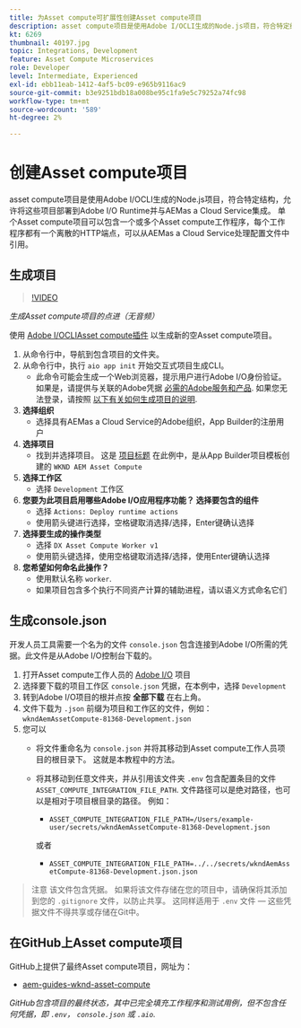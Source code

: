 ```yaml
---
title: 为Asset compute可扩展性创建Asset compute项目
description: asset compute项目是使用Adobe I/OCLI生成的Node.js项目，符合特定结构，允许将这些项目部署到Adobe I/O Runtime并与AEMas a Cloud Service集成。
kt: 6269
thumbnail: 40197.jpg
topic: Integrations, Development
feature: Asset Compute Microservices
role: Developer
level: Intermediate, Experienced
exl-id: ebb11eab-1412-4af5-bc09-e965b9116ac9
source-git-commit: b3e9251bdb18a008be95c1fa9e5c79252a74fc98
workflow-type: tm+mt
source-wordcount: '589'
ht-degree: 2%

---
```


# 创建Asset compute项目

asset compute项目是使用Adobe I/OCLI生成的Node.js项目，符合特定结构，允许将这些项目部署到Adobe I/O Runtime并与AEMas a Cloud Service集成。 单个Asset compute项目可以包含一个或多个Asset compute工作程序，每个工作程序都有一个离散的HTTP端点，可以从AEMas a Cloud Service处理配置文件中引用。

## 生成项目

>[!VIDEO](https://video.tv.adobe.com/v/40197?quality=12&learn=on)

_生成Asset compute项目的点进（无音频）_

使用 [Adobe I/OCLIAsset compute插件](../set-up/development-environment.md#aio-cli) 以生成新的空Asset compute项目。

1. 从命令行中，导航到包含项目的文件夹。
1. 从命令行中，执行 `aio app init` 开始交互式项目生成CLI。
   + 此命令可能会生成一个Web浏览器，提示用户进行Adobe I/O身份验证。如果是，请提供与关联的Adobe凭据 [必需的Adobe服务和产品](../set-up/accounts-and-services.md). 如果您无法登录，请按照 [以下有关如何生成项目的说明](https://developer.adobe.com/app-builder/docs/getting_started/first_app/#42-developer-is-not-logged-in-as-enterprise-organization-user).
1. __选择组织__
   + 选择具有AEMas a Cloud Service的Adobe组织，App Builder的注册用户
1. __选择项目__
   + 找到并选择项目。 这是 [项目标题](../set-up/app-builder.md) 在此例中，是从App Builder项目模板创建的 `WKND AEM Asset Compute`
1. __选择工作区__
   + 选择 `Development` 工作区
1. __您要为此项目启用哪些Adobe I/O应用程序功能？ 选择要包含的组件__
   + 选择 `Actions: Deploy runtime actions`
   + 使用箭头键进行选择，空格键取消选择/选择，Enter键确认选择
1. __选择要生成的操作类型__
   + 选择 `DX Asset Compute Worker v1`
   + 使用箭头键选择，使用空格键取消选择/选择，使用Enter键确认选择
1. __您希望如何命名此操作？__
   + 使用默认名称 `worker`.
   + 如果项目包含多个执行不同资产计算的辅助进程，请以语义方式命名它们

## 生成console.json

开发人员工具需要一个名为的文件 `console.json` 包含连接到Adobe I/O所需的凭据。此文件是从Adobe I/O控制台下载的。

1. 打开Asset compute工作人员的 [Adobe I/O](https://console.adobe.io) 项目
1. 选择要下载的项目工作区 `console.json` 凭据，在本例中，选择 `Development`
1. 转到Adobe I/O项目的根并点按 __全部下载__ 在右上角。
1. 文件下载为 `.json` 前缀为项目和工作区的文件，例如： `wkndAemAssetCompute-81368-Development.json`
1. 您可以
   + 将文件重命名为 `console.json` 并将其移动到Asset compute工作人员项目的根目录下。 这就是本教程中的方法。
   + 将其移动到任意文件夹，并从引用该文件夹 `.env` 包含配置条目的文件 `ASSET_COMPUTE_INTEGRATION_FILE_PATH`. 文件路径可以是绝对路径，也可以是相对于项目根目录的路径。 例如：
      + `ASSET_COMPUTE_INTEGRATION_FILE_PATH=/Users/example-user/secrets/wkndAemAssetCompute-81368-Development.json`

      或者
      + `ASSET_COMPUTE_INTEGRATION_FILE_PATH=../../secrets/wkndAemAssetCompute-81368-Development.json.json`


> 注意
> 该文件包含凭据。 如果将该文件存储在您的项目中，请确保将其添加到您的 `.gitignore` 文件，以防止共享。 这同样适用于 `.env` 文件 — 这些凭据文件不得共享或存储在Git中。

## 在GitHub上Asset compute项目

GitHub上提供了最终Asset compute项目，网址为：

+ [aem-guides-wknd-asset-compute](https://github.com/adobe/aem-guides-wknd-asset-compute)

_GitHub包含项目的最终状态，其中已完全填充工作程序和测试用例，但不包含任何凭据，即 `.env`， `console.json` 或 `.aio`._
